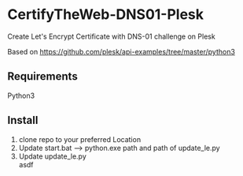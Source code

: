 # CertifyTheWeb-DNS01-Plesk
 Create Let's Encrypt Certificate with DNS-01 challenge on Plesk  
 
 Based on https://github.com/plesk/api-examples/tree/master/python3

## Requirements
 Python3

## Install
 1. clone repo to your preferred Location
 2. Update start.bat --> python.exe path and path of update_le.py
 3. Update update_le.py  
    asdf